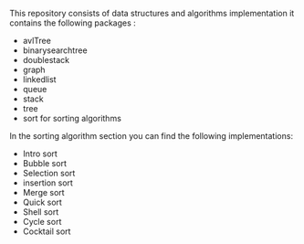 This repository consists of data structures and algorithms implementation it contains the following packages :
- avlTree
- binarysearchtree
- doublestack
- graph
- linkedlist
- queue
- stack
- tree
- sort for sorting algorithms

In the sorting algorithm section you can find the following implementations: 
- Intro sort
- Bubble sort
- Selection sort
- insertion sort
- Merge sort
- Quick sort
- Shell sort
- Cycle sort
- Cocktail sort
